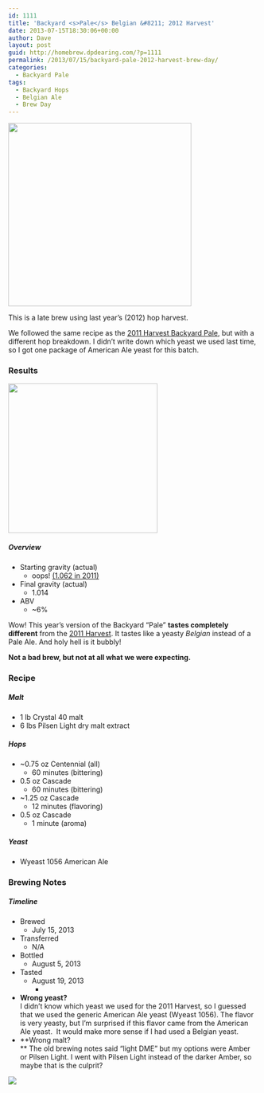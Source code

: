 ```yaml
---
id: 1111
title: 'Backyard <s>Pale</s> Belgian &#8211; 2012 Harvest'
date: 2013-07-15T18:30:06+00:00
author: Dave
layout: post
guid: http://homebrew.dpdearing.com/?p=1111
permalink: /2013/07/15/backyard-pale-2012-harvest-brew-day/
categories:
  - Backyard Pale
tags:
  - Backyard Hops
  - Belgian Ale
  - Brew Day
---
```

<img class="alignleft" style="width:368px;" src="http://seattlehomebrew.com/wp-content/uploads/2013/07/1016904_10102192219401648_765203798_n1.jpg" />

This is a late brew using last year&#8217;s (2012) hop harvest.

We followed the same recipe as the [2011 Harvest Backyard Pale](/2012/02/backyard-pale-2011-harvest-brewday/), but with a different hop breakdown. I didn&#8217;t write down which yeast we used last time, so I got one package of American Ale yeast for this batch.

<!--more-->

### Results

<img class="alignright" src="/wp-content/uploads/2013/09/IMG_0832-375x500.jpg" style="width: 300px;" /> 

##### Overview

  * Starting gravity (actual) 
      * oops! [(1.062&nbsp;in&nbsp;2011)](/2012/02/backyard-pale-2011-harvest-brewday/)
  * Final gravity (actual) 
      * 1.014
  * ABV 
      * ~6% 

Wow! This year&#8217;s version of the Backyard &#8220;Pale&#8221; **tastes completely different** from the [2011 Harvest](/2012/02/backyard-pale-2011-harvest-brewday/). It tastes like a yeasty _Belgian_ instead of a Pale Ale. And holy hell is it bubbly!

**Not a bad brew, but not at all what we were expecting.**

### Recipe

##### Malt

  * 1 lb Crystal 40 malt
  * 6 lbs Pilsen Light dry malt extract

##### Hops

  * ~0.75&nbsp;oz Centennial (all) 
      * 60&nbsp;minutes (bittering)
  * 0.5&nbsp;oz Cascade 
      * 60&nbsp;minutes (bittering)
  * ~1.25&nbsp;oz Cascade 
      * 12&nbsp;minutes (flavoring)
  * 0.5&nbsp;oz Cascade 
      * 1&nbsp;minute (aroma)

##### Yeast

  * Wyeast&nbsp;1056 American&nbsp;Ale 

### Brewing Notes

##### Timeline

  * Brewed 
      * July 15, 2013
  * Transferred 
      * N/A
  * Bottled 
      * August 5, 2013
  * Tasted 
      * August 19, 2013 
          * </ul> </ul>  
          * **Wrong yeast?**  
            I didn&#8217;t know which yeast we used for the 2011 Harvest, so I guessed that we used the generic American Ale yeast (Wyeast 1056). The flavor is very yeasty, but I&#8217;m surprised if this flavor came from the American Ale yeast.  It would make more sense if I had used a Belgian yeast.
          * **Wrong malt?  
** The old brewing notes said &#8220;light DME&#8221; but my options were Amber or Pilsen Light. I went with Pilsen Light instead of the darker Amber, so maybe that is the culprit?
        
<img class="aligncenter" src="/wp-content/uploads/2013/07/20130715-2146291-667x500.jpg" />